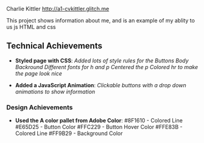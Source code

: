 Charlie Kittler
http://a1-cvkittler.glitch.me

This project shows information about me, and is an example of my ablity to us js HTML and css

## Technical Achievements
- **Styled page with CSS**: 
   *Added lots of style rules for the Buttons*
   *Body Backround*
   *Different fonts for h and p*
   *Centered the p*
   *Colored hr to make the page look nice*
   
- **Added a JavaScript Animation**: 
   *Clickable buttons with a drop down animations to show information*
### Design Achievements
- **Used the A color pallet from Adobe Color**:
#8F1610 - Colored Line
#E65D25 - Button Color
#FFC229 - Button Hover Color
#FFE83B - Colored Line
#FF9B29 - Background Color
